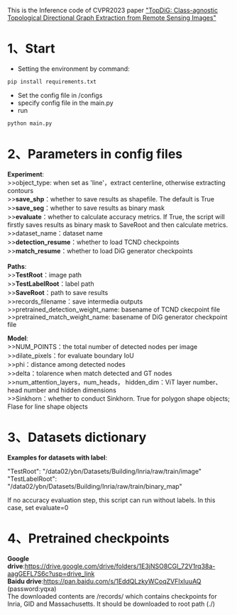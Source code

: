 This is the Inference code of CVPR2023 paper ["TopDiG: Class-agnostic Topological Directional Graph Extraction from Remote Sensing Images"](https://openaccess.thecvf.com/content/CVPR2023/html/Yang_TopDiG_Class-Agnostic_Topological_Directional_Graph_Extraction_From_Remote_Sensing_Images_CVPR_2023_paper.html)

1、Start
=
* Setting the environment by command:
```python
pip install requirements.txt
```
* Set the config file in /configs
*  specify config file in the main.py
*  run
  ```python 
python main.py
```


2、Parameters in config files
=
**Experiment**:<br>
	>>object_type: when set as 'line'，extract centerline, otherwise extracting contours<br>
	>>**save_shp**：whether to save results as shapefile. The default is True<br>
	>>**save_seg**：whether to save results as binary mask<br>
	>>**evaluate**：whether to calculate accuracy metrics. If True, the script will firstly saves results as binary mask to SaveRoot and then calculate metrics.<br>
	>>dataset_name：dataset name<br>
	>>**detection_resume**：whether to load TCND checkpoints<br>
	>>**match_resume**：whether to load DiG generator checkpoints<br>
<br>
**Paths**:<br>
	>>**TestRoot**：image path<br>
	>>**TestLabelRoot**：label path<br>
	>>**SaveRoot**：path to save results<br>
	>>records_filename：save intermedia outputs<br>
	>>pretrained_detection_weight_name: basename of TCND ckecpoint file<br>
	>>pretrained_match_weight_name: basename of DiG generator checkpoint file<br>

**Model**:<br>
	>>NUM_POINTS：the total number of detected nodes per image<br>
	>>dilate_pixels：for evaluate boundary IoU<br>
	>>phi：distance among detected nodes<br>
	>>delta：tolarence when match detected and GT nodes<br>
	>>num_attention_layers，num_heads， hidden_dim：ViT layer number、head number and hidden dimensions<br>
	>>Sinkhorn：whether to conduct Sinkhorn. True for polygon shape objects; Flase for line shape objects<br>

3、Datasets dictionary
=
**Examples for datasets with label**:<br>

"TestRoot": "/data02/ybn/Datasets/Building/Inria/raw/train/image"<br>
"TestLabelRoot": "/data02/ybn/Datasets/Building/Inria/raw/train/binary_map"

If no accuracy evaluation step, this script can run without labels. In this case, set evaluate=0

4、Pretrained checkpoints
=
**Google drive**:https://drive.google.com/drive/folders/1E3jNSO8CGl_72V1rq38a-aagGEFL7S6c?usp=drive_link<br>
**Baidu drive**:https://pan.baidu.com/s/1EddQLzkyWCoqZVFIxIuuAQ (password:yqxa) <br>
The downloaded contents are /records/ which contains checkpoints for Inria, GID and Massachusetts. It should be downloaded to root path (./)




